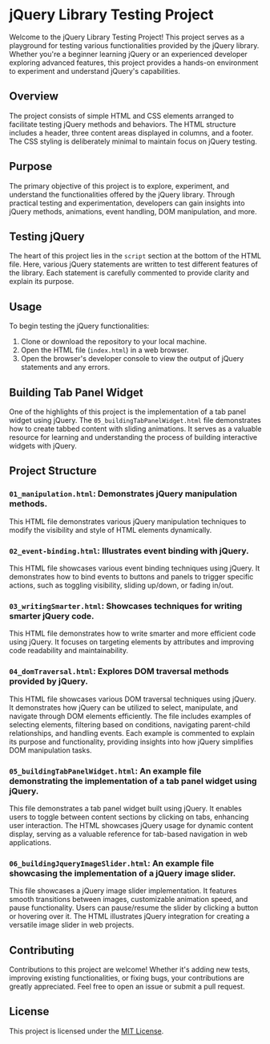 # jQuery Library Testing Project

Welcome to the jQuery Library Testing Project! This project serves as a playground for testing various functionalities provided by the jQuery library. Whether you're a beginner learning jQuery or an experienced developer exploring advanced features, this project provides a hands-on environment to experiment and understand jQuery's capabilities.

## Overview

The project consists of simple HTML and CSS elements arranged to facilitate testing jQuery methods and behaviors. The HTML structure includes a header, three content areas displayed in columns, and a footer. The CSS styling is deliberately minimal to maintain focus on jQuery testing.

## Purpose

The primary objective of this project is to explore, experiment, and understand the functionalities offered by the jQuery library. Through practical testing and experimentation, developers can gain insights into jQuery methods, animations, event handling, DOM manipulation, and more.

## Testing jQuery

The heart of this project lies in the `script` section at the bottom of the HTML file. Here, various jQuery statements are written to test different features of the library. Each statement is carefully commented to provide clarity and explain its purpose.

## Usage

To begin testing the jQuery functionalities:

1. Clone or download the repository to your local machine.
2. Open the HTML file (`index.html`) in a web browser.
3. Open the browser's developer console to view the output of jQuery statements and any errors.

## Building Tab Panel Widget

One of the highlights of this project is the implementation of a tab panel widget using jQuery. The `05_buildingTabPanelWidget.html` file demonstrates how to create tabbed content with sliding animations. It serves as a valuable resource for learning and understanding the process of building interactive widgets with jQuery.

## Project Structure

### `01_manipulation.html`: Demonstrates jQuery manipulation methods.

This HTML file demonstrates various jQuery manipulation techniques to modify the visibility and style of HTML elements dynamically.

### `02_event-binding.html`: Illustrates event binding with jQuery.

This HTML file showcases various event binding techniques using jQuery. It demonstrates how to bind events to buttons and panels to trigger specific actions, such as toggling visibility, sliding up/down, or fading in/out.

### `03_writingSmarter.html`: Showcases techniques for writing smarter jQuery code.

This HTML file demonstrates how to write smarter and more efficient code using jQuery. It focuses on targeting elements by attributes and improving code readability and maintainability.

### `04_domTraversal.html`: Explores DOM traversal methods provided by jQuery.

This HTML file showcases various DOM traversal techniques using jQuery. It demonstrates how jQuery can be utilized to select, manipulate, and navigate through DOM elements efficiently. The file includes examples of selecting elements, filtering based on conditions, navigating parent-child relationships, and handling events. Each example is commented to explain its purpose and functionality, providing insights into how jQuery simplifies DOM manipulation tasks.

### `05_buildingTabPanelWidget.html`: An example file demonstrating the implementation of a tab panel widget using jQuery.

This file demonstrates a tab panel widget built using jQuery. It enables users to toggle between content sections by clicking on tabs, enhancing user interaction. The HTML showcases jQuery usage for dynamic content display, serving as a valuable reference for tab-based navigation in web applications.

### `06_buildingJqueryImageSlider.html`: An example file showcasing the implementation of a jQuery image slider.

This file showcases a jQuery image slider implementation. It features smooth transitions between images, customizable animation speed, and pause functionality. Users can pause/resume the slider by clicking a button or hovering over it. The HTML illustrates jQuery integration for creating a versatile image slider in web projects.

## Contributing

Contributions to this project are welcome! Whether it's adding new tests, improving existing functionalities, or fixing bugs, your contributions are greatly appreciated. Feel free to open an issue or submit a pull request.

## License

This project is licensed under the [MIT License](LICENSE).
